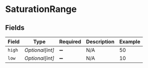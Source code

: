 # SaturationRange


## Fields

| Field              | Type               | Required           | Description        | Example            |
| ------------------ | ------------------ | ------------------ | ------------------ | ------------------ |
| `high`             | *Optional[int]*    | :heavy_minus_sign: | N/A                | 50                 |
| `low`              | *Optional[int]*    | :heavy_minus_sign: | N/A                | 10                 |